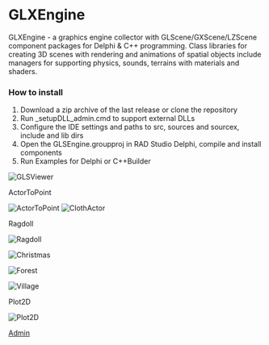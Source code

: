 # GLXEngine
GLXEngine - a graphics engine collector with GLScene/GXScene/LZScene component packages for Delphi & C++ programming.
Class libraries for creating 3D scenes with rendering and animations of spatial objects 
include managers for supporting physics, sounds, terrains with materials and shaders. 
### How to install
1. Download a zip archive of the last release or clone the repository
2. Run _setupDLL_admin.cmd to support external DLLs
3. Configure the IDE settings and paths to src, sources and sourcex, include and lib dirs  
4. Open the GLSEngine.groupproj in RAD Studio Delphi, compile and install components
5. Run Examples for Delphi or C++Builder <br>


![GLSViewer](Help/Screenshots/GLSViewer.png)

ActorToPoint

![ActorToPoint](Help/Clips/ActorToPoint.gif)
![ClothActor](Help/Clips/ClothActor.gif)

Ragdoll 

![Ragdoll](Help/Clips/RagDoll.gif)

![Christmas](Help/Screenshots/Christmas.png)


![Forest](Help/Screenshots/Forest.png)



![Village](Help/Screenshots/Village.png)

Plot2D

![Plot2D](Help/Screenshots/Plot2D.png)


[Admin](https://t.me/glscene)
